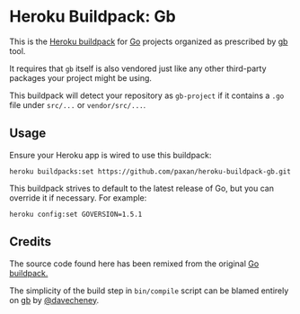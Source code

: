 # Heroku Buildpack: Gb

This is the [Heroku buildpack][buildpack] for [Go][go] projects
organized as prescribed by [gb][gb] tool.

It requires that `gb` itself is also vendored just like any other
third-party packages your project might be using.

This buildpack will detect your repository as `gb-project` if it
contains a `.go` file under `src/...` or `vendor/src/...`.

## Usage

Ensure your Heroku app is wired to use this buildpack:

    heroku buildpacks:set https://github.com/paxan/heroku-buildpack-gb.git

This buildpack strives to default to the latest release of Go, but you can
override it if necessary. For example:

    heroku config:set GOVERSION=1.5.1

## Credits

The source code found here has been remixed from the original
[Go buildpack.][hbgo]

The simplicity of the build step in `bin/compile` script can be blamed
entirely on [gb][gbrepo] by [@davecheney](https://github.com/davecheney).

[go]: http://golang.org/
[buildpack]: http://devcenter.heroku.com/articles/buildpacks
[gb]: http://getgb.io/
[gbrepo]: https://github.com/constabulary/gb
[hbgo]: https://github.com/heroku/heroku-buildpack-go/graphs/contributors

